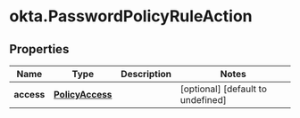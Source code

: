 # okta.PasswordPolicyRuleAction

## Properties

Name | Type | Description | Notes
------------ | ------------- | ------------- | -------------
**access** | [**PolicyAccess**](PolicyAccess.md) |  | [optional] [default to undefined]

